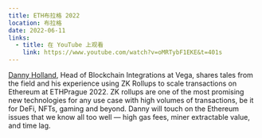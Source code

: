 ```yaml
---
title: ETH布拉格 2022
location: 布拉格
date: 2022-06-11
links:
  - title: 在 YouTube 上观看
    link: https://www.youtube.com/watch?v=oMRTybF1EKE&t=401s
---
```


<a href="https://twitter.com/icodeblockchain" target="_blank">Danny Holland</a>, Head of Blockchain Integrations at Vega, shares tales from the field and his experience using ZK Rollups to scale transactions on Ethereum at ETHPrague 2022. ZK rollups are one of the most promising new technologies for any use case with high volumes of transactions, be it for DeFi, NFTs, gaming and beyond. Danny will touch on the Ethereum issues that we know all too well — high gas fees, miner extractable value, and time lag. 

